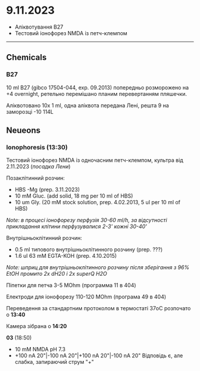 9.11.2023
=========

- Аліквотування B27
- Тестовий іонофорез NMDA із петч-клемпом

---

## Chemicals
### B27
10 ml B27 (gibco 17504-044, exp. 09.2013) попередньо розморожено на +4 overnight, ретельно перемішано планим перевертанням пляшечки.

Аліквотовано 10x 1 ml, одна аліквота передана Лені, решта 9 на заморозці -10 114L

## Neueons
### Ionophoresis (13:30)
Тестовий іонофорез NMDA із одночасним петч-клемпом, культра від 2.11.2023 (_посадка Лени_)

Позаклітинний розчин:
- HBS -Mg  (prep. 3.11.2023)
- 10 mM Gluc. (add solid, 18 mg per 10 ml of HBS)
- 10 um Gly. (20 mM stock solution, prep. 4.02.2013, 5 ul per 10 ml of HBS)

_Note: в процесі іонофорезу перфузія 30-60 ml/h, за відсутності прикладання клітини перфузувалися 2-3' кожні 30-40'_

Внутрішньоклітинний розчин:
- 0.5 ml типового внутрішньоклітинного розчину (prep. ???)
- 1.6 ul 63 mM EGTA-KOH (prep. 4.10.2015)

_Note: шприц для внутрішньоклітинного розчину після зберігання з 96% EtOH промито 2x dH20 і 2x superQ H2O_

Піпетки для петча 3-5 MOhm (программа 11 в 404)

Електроди для іонофорезу 110-120 MOhm (програма 49 в 404)

Переведення за стандартним протоколом в термостаті 37oC розпочато о __13:40__

Камера зібрана о __14:20__

__03__ (18:50)
- 10 mM NMDA pH 7.3
- +100 nA 20"|-100 nA 20"|+100 nA 20"|-100 nA 20"
Відповідь є, але слабка, запираючий струм "+"